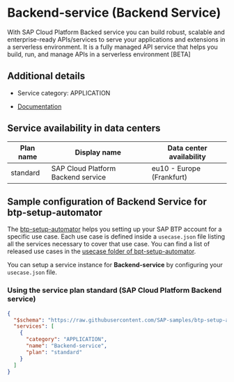 # Backend-service (Backend Service)

With SAP Cloud Platform Backed service you can build robust, scalable and enterprise-ready APIs/services to serve your applications and extensions in a serverless environment. It is a fully managed API service that helps you build, run, and manage APIs in a serverless environment [BETA]

## Additional details
- Service category: APPLICATION


- [Documentation](https://help.sap.com/viewer/70dea311943a4ab99f903ccc584225f6/Cloud/en-US)

## Service availability in data centers

| Plan name | Display name | Data center availability  |
|------|----------------|---------------------------|
|  standard  |  SAP Cloud Platform Backend service  | eu10 - Europe (Frankfurt)  |

## Sample configuration of **Backend Service** for btp-setup-automator

The [btp-setup-automator](https://github.com/SAP-samples/btp-setup-automator) helps you setting up your SAP BTP account for a specific use case. Each use case is defined inside a `usecase.json` file listing all the services necessary to cover that use case. You can find a list of released use cases in the [usecase folder of bpt-setup-automator](https://github.com/SAP-samples/btp-setup-automator/tree/main/usecases).

You can setup a service instance for **Backend-service** by configuring your `usecase.json` file.

### Using the service plan **standard** (SAP Cloud Platform Backend service)

```json
{
  "$schema": "https://raw.githubusercontent.com/SAP-samples/btp-setup-automator/main/libs/btpsa-usecase.json",
  "services": [
    {
      "category": "APPLICATION",
      "name": "Backend-service",
      "plan": "standard"
    }
  ]
}
```
